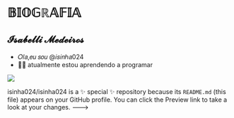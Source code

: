 # 𝔹𝕀𝕆𝔾ℝ𝔸𝔽𝕀𝔸
## 𝓘𝓼𝓪𝓫𝓮𝓵𝓵𝓲 𝓜𝓮𝓭𝓮𝓲𝓻𝓸𝓼
- 𝑂𝑙𝑎,𝑒𝑢 𝑠𝑜𝑢 @𝑖𝑠𝑖𝑛ℎ𝑎024
- :woman_technologist: atualmente estou aprendendo a programar
<div>
<a href="https://instagram.com/_isinhaa_xz" target="_blank"><img src="https://img.shields.io/badge/-Instagram-%23E4405F?style=for-the-badge&logo=instagram&logoColor=white" target="_blank"></a>
<div>



isinha024/isinha024 is a ✨ special ✨ repository because its `README.md` (this file) appears on your GitHub profile.
You can click the Preview link to take a look at your changes.
--->

